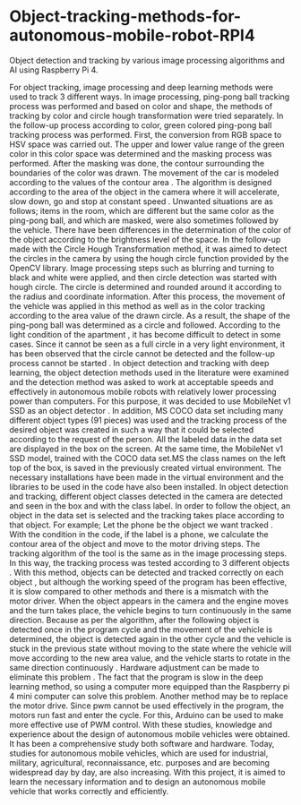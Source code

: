 # Object-tracking-methods-for-autonomous-mobile-robot-RPI4
 Object detection and tracking by various image processing algorithms and AI using Raspberry Pi 4.
 
 For object tracking, image processing and deep learning methods were used to track 3 different ways. In image processing, ping-pong ball tracking process was performed and based on color and   shape, the methods of tracking by color and circle hough  transformation  were tried separately. In the follow-up process according to color, green colored ping-pong ball  tracking process was performed. First, the conversion from RGB space to HSV space  was carried out. The upper and lower value range of the green color in this color space was determined and the  masking process was performed. After the masking was done, the contour surrounding the boundaries of the color   was drawn. The movement of the car is modeled according to the values of the contour area . The algorithm is designed according to the area of the object in the camera where it will accelerate, slow down, go and stop at constant speed . Unwanted situations are as   follows; items in the room, which are different but the same color as the ping-pong ball, and which are masked, were also sometimes followed by the vehicle. There have been differences in the determination of the color of the object according to the brightness level of the space. In the follow-up made with the Circle Hough Transformation method, it was aimed   to detect the circles in the camera by using the hough circle function provided by   the OpenCV library. Image processing steps such as blurring and turning to black and white were applied, and then circle detection was started with hough circle. The circle is determined and rounded around  it according to the radius and coordinate information. After this process, the movement of the vehicle was applied in this method as well as in the color tracking according to the area value of the drawn circle.  As a result, the shape of the ping-pong ball was determined as a circle and followed. According to the light condition of the apartment , it has become difficult to detect in some cases. Since it cannot be seen as a full circle in a very light environment, it has been observed that the circle cannot be   detected and the follow-up process cannot be started . In object detection and tracking with deep learning, the object detection methods used in the literature were examined and the detection method was asked to work   at acceptable speeds and effectively in autonomous mobile robots with relatively lower processing power than computers. For this purpose, it was decided to use MobileNet v1 SSD as an object detector   . In addition, MS COCO data set including many different object types (91 pieces) was   used and the tracking process of the desired object was  created in such a way that it could be selected according to the request of the person. All the labeled data in the data set   are displayed in the box on the screen. At the same time, the MobileNet v1 SSD model, trained with the COCO data set.MS the class names on the left top of the box, is saved in the previously created virtual environment. The necessary installations have   been made in the virtual environment and the libraries to be used in the code have also been installed. In object detection and   tracking, different object classes detected in the camera are detected and seen in the box and with the class  label. In order to follow the object, an object in the data set is  selected and the tracking takes place according to that object. For example; Let the phone be the object we want tracked . With the condition in the code, if the label is a phone,  we calculate the contour area of the object and move to the motor driving steps. The tracking algorithm of the tool  is the same as in the image processing steps. In this way, the tracking process was tested according to 3 different objects . With this method, objects can be detected and tracked correctly on each object , but although the working speed of the program has been effective, it is  slow compared to other methods and there is a mismatch with the motor driver. When the object appears in the camera and the   engine moves and the turn takes place, the vehicle  begins to turn continuously in the same direction. Because as per the algorithm, after the following object is detected once in the program cycle and the movement of the vehicle is  determined, the object is detected again in the other cycle and the vehicle is stuck in the previous state without moving to the state where the vehicle will move according to the   new area value, and the vehicle starts to rotate   in the same direction continuously . Hardware adjustment can be made to eliminate this problem . The fact that the program is slow in the deep learning method, so  using a computer more equipped than the Raspberry  pi  4 mini computer can solve this problem. Another  method may be to replace the motor drive.  Since pwm cannot be used   effectively in  the program, the motors run fast and enter the cycle. For this, Arduino  can be used  to make more effective use of   PWM control.   With these studies, knowledge and experience about the design of autonomous mobile vehicles  were obtained. It has been a comprehensive study both software and hardware. Today, studies for autonomous mobile vehicles, which are used for industrial, military, agricultural, reconnaissance, etc. purposes and  are becoming widespread day by day, are also increasing.   With this project, it is aimed to learn the necessary information and to design an autonomous mobile vehicle that works correctly and efficiently.    
 
